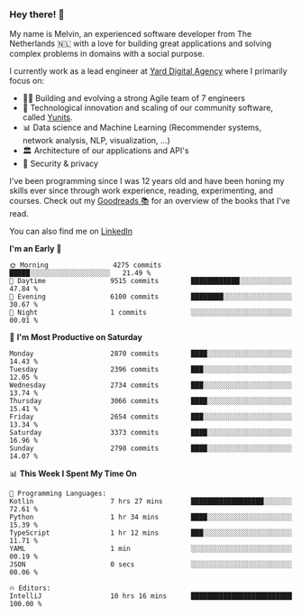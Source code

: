 ### Hey there! 👋

My name is Melvin, an experienced software developer from The Netherlands 🇳🇱 with a love for building great applications and solving complex problems in domains with a social purpose. 

I currently work as a lead engineer at [Yard Digital Agency](https://github.com/yardinternet) where I primarily focus on:

* 👏🏼 Building and evolving a strong Agile team of 7 engineers
* 🚀 Technological innovation and scaling of our community software, called [Yunits](https://www.yunits.com/).
* 📊 Data science and Machine Learning (Recommender systems, network analysis, NLP, visualization, ...)
* 🏛 Architecture of our applications and API's
* 🔐 Security & privacy

I've been programming since I was 12 years old and have been honing my skills ever since through work experience, reading, experimenting, and courses.
Check out my [Goodreads 📚](https://goodreads.com/melvinkoopmans) for an overview of the books that I've read. 

You can also find me on [LinkedIn](https://www.linkedin.com/in/melvinkoopmans)

<!--START_SECTION:waka-->
**I'm an Early 🐤** 

```text
🌞 Morning                4275 commits        █████░░░░░░░░░░░░░░░░░░░░   21.49 % 
🌆 Daytime                9515 commits        ████████████░░░░░░░░░░░░░   47.84 % 
🌃 Evening                6100 commits        ████████░░░░░░░░░░░░░░░░░   30.67 % 
🌙 Night                  1 commits           ░░░░░░░░░░░░░░░░░░░░░░░░░   00.01 % 
```
📅 **I'm Most Productive on Saturday** 

```text
Monday                   2870 commits        ████░░░░░░░░░░░░░░░░░░░░░   14.43 % 
Tuesday                  2396 commits        ███░░░░░░░░░░░░░░░░░░░░░░   12.05 % 
Wednesday                2734 commits        ███░░░░░░░░░░░░░░░░░░░░░░   13.74 % 
Thursday                 3066 commits        ████░░░░░░░░░░░░░░░░░░░░░   15.41 % 
Friday                   2654 commits        ███░░░░░░░░░░░░░░░░░░░░░░   13.34 % 
Saturday                 3373 commits        ████░░░░░░░░░░░░░░░░░░░░░   16.96 % 
Sunday                   2798 commits        ████░░░░░░░░░░░░░░░░░░░░░   14.07 % 
```


📊 **This Week I Spent My Time On** 

```text
💬 Programming Languages: 
Kotlin                   7 hrs 27 mins       ██████████████████░░░░░░░   72.61 % 
Python                   1 hr 34 mins        ████░░░░░░░░░░░░░░░░░░░░░   15.39 % 
TypeScript               1 hr 12 mins        ███░░░░░░░░░░░░░░░░░░░░░░   11.71 % 
YAML                     1 min               ░░░░░░░░░░░░░░░░░░░░░░░░░   00.19 % 
JSON                     0 secs              ░░░░░░░░░░░░░░░░░░░░░░░░░   00.06 % 

🔥 Editors: 
IntelliJ                 10 hrs 16 mins      █████████████████████████   100.00 % 
```


<!--END_SECTION:waka-->

